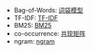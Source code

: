 * Bag-of-Words: [词袋模型](Statistic/bag-of-words.md)
* TF-IDF: [TF-IDF](Statistic/tf-idf.md)
* BM25: [BM25](Statistic/bm25.md)
* co-occurrence: [共现矩阵](Statistic/co-occurrence.md)
* ngram: [ngram](Statistic/ngram.md)